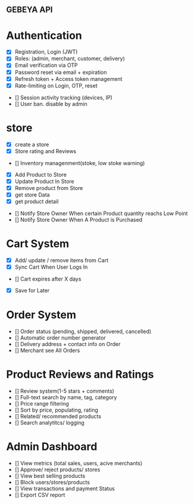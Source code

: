 ## GEBEYA API

# Authentication
 - [x] Registration, Login (JWT)
 - [x] Roles: (admin, merchant, customer, delivery)
 - [x] Email verification via OTP
 - [x] Password reset via email + expiration
 - [x] Refresh token + Access token management
 - [x] Rate-limiting on Login, OTP, reset
 - [] Session activity tracking (devices, IP)
 - [] User ban. disable by admin

# store 
  - [x] create a store
  - [x] Store rating and Reviews
  - [] Inventory managenment(stoke, low stoke warning)
  - [x] Add Product to Store
  - [x] Update Product In Store
  - [x] Remove product from Store 
  - [x] get store Data
  - [x] get product detail 
  - [] Notify Store Owner When certain Product quantity reachs Low Point
  - [] Notify Store Owner When A Product is Purchased

# Cart System
  - [x] Add/ update / remove items from Cart
  - [x] Sync Cart When User Logs In
  - [] Cart expires after X days
  - [x] Save for Later

# Order System
  - [] Order status (pending, shipped, delivered, cancelled)
  - [] Automatic order number generator
  - [] Delivery address + contact info on Order
  - [] Merchant see All Orders

# Product Reviews and Ratings
  - [] Review system(1-5 stars + comments)
  - [] Full-text search by name, tag, category
  - [] Price range filtering
  - [] Sort by price, populating, rating
  - [] Related/ recommended products
  - [] Search analytitcs/ logging

# Admin Dashboard
  - [] View metrics (total sales, users, acive merchants)
  - [] Approve/ reject products/ stores
  - [] View best selling products
  - [] Block users/stores/products
  - [] View transactions and payment Status
  - [] Export CSV report


<!-- # Customer
  [] register
  [] search store
  [] search product
  [] send email when purchase made
  [] make a purchase 
  [] add  -->
